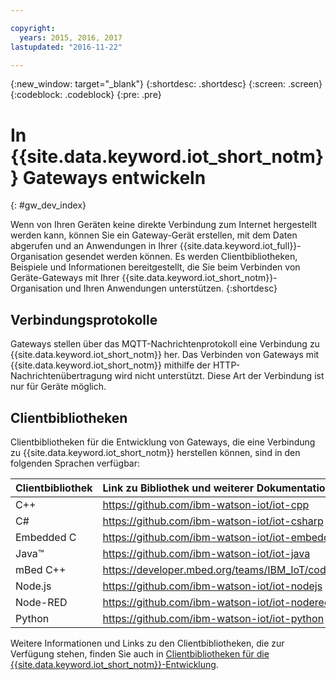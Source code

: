 ```yaml
---

copyright:
  years: 2015, 2016, 2017
lastupdated: "2016-11-22"

---
```


{:new_window: target="_blank"}
{:shortdesc: .shortdesc}
{:screen: .screen}
{:codeblock: .codeblock}
{:pre: .pre}

# In {{site.data.keyword.iot_short_notm}} Gateways entwickeln
{: #gw_dev_index}

Wenn von Ihren Geräten keine direkte Verbindung zum Internet hergestellt werden kann, können Sie ein Gateway-Gerät erstellen, mit dem Daten abgerufen und an Anwendungen in Ihrer {{site.data.keyword.iot_full}}-Organisation gesendet werden können. Es werden Clientbibliotheken, Beispiele und Informationen bereitgestellt, die Sie beim Verbinden von Geräte-Gateways mit Ihrer {{site.data.keyword.iot_short_notm}}-Organisation und Ihren Anwendungen unterstützen.
{:shortdesc}

## Verbindungsprotokolle
Gateways stellen über das MQTT-Nachrichtenprotokoll eine Verbindung zu {{site.data.keyword.iot_short_notm}} her. Das Verbinden von Gateways mit {{site.data.keyword.iot_short_notm}} mithilfe der HTTP-Nachrichtenübertragung wird nicht unterstützt. Diese Art der Verbindung ist nur für Geräte möglich.

## Clientbibliotheken
Clientbibliotheken für die Entwicklung von Gateways, die eine Verbindung zu {{site.data.keyword.iot_short_notm}} herstellen können, sind in den folgenden Sprachen verfügbar:

|Clientbibliothek |Link zu Bibliothek und weiterer Dokumentation
|:---|:---
|C++| https://github.com/ibm-watson-iot/iot-cpp
|C#| https://github.com/ibm-watson-iot/iot-csharp
|Embedded C| https://github.com/ibm-watson-iot/iot-embeddedc
|Java™|https://github.com/ibm-watson-iot/iot-java
|mBed C++|https://developer.mbed.org/teams/IBM_IoT/code/IBMIoTF/
|Node.js|https://github.com/ibm-watson-iot/iot-nodejs
|Node-RED|https://github.com/ibm-watson-iot/iot-nodered
|Python|https://github.com/ibm-watson-iot/iot-python

Weitere Informationen und Links zu den Clientbibliotheken, die zur Verfügung stehen, finden Sie auch in [Clientbibliotheken für die {{site.data.keyword.iot_short_notm}}-Entwicklung](../iot_platform_client_lib.html).
